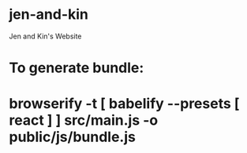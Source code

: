 # jen-and-kin
Jen and Kin's Website

# To generate bundle:
# browserify -t [ babelify --presets [ react ] ] src/main.js -o public/js/bundle.js
